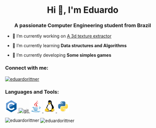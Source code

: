 <h1 align="center">Hi 👋, I'm Eduardo</h1>
<h3 align="center">A passionate Computer Engineering student from Brazil</h3>

- 🔭 I’m currently working on [A 3d texture extractor](https://github.com/eduardorittner/libtexture)

- 🌱 I’m currently learning **Data structures and Algorithms**

- 🔭 I’m currently developing **Some simples games**

<h3 align="left">Connect with me:</h3>
<p align="left">
<a href="https://www.leetcode.com/eduardorittner" target="blank"><img align="center" src="https://raw.githubusercontent.com/rahuldkjain/github-profile-readme-generator/master/src/images/icons/Social/leet-code.svg" alt="eduardorittner" height="30" width="40" /></a>
</p>

<h3 align="left">Languages and Tools:</h3>
<p align="left"> <a href="https://www.cprogramming.com/" target="_blank" rel="noreferrer"> <img src="https://raw.githubusercontent.com/devicons/devicon/master/icons/c/c-original.svg" alt="c" width="40" height="40"/> </a> <a href="https://git-scm.com/" target="_blank" rel="noreferrer"> <img src="https://www.vectorlogo.zone/logos/git-scm/git-scm-icon.svg" alt="git" width="40" height="40"/> </a> <a href="https://www.java.com" target="_blank" rel="noreferrer"> <img src="https://raw.githubusercontent.com/devicons/devicon/master/icons/java/java-original.svg" alt="java" width="40" height="40"/> </a> <a href="https://www.linux.org/" target="_blank" rel="noreferrer"> <img src="https://raw.githubusercontent.com/devicons/devicon/master/icons/linux/linux-original.svg" alt="linux" width="40" height="40"/> </a> <a href="https://www.python.org" target="_blank" rel="noreferrer"> <img src="https://raw.githubusercontent.com/devicons/devicon/master/icons/python/python-original.svg" alt="python" width="40" height="40"/> </a> </p>

<p><img align="left" src="https://github-readme-stats.vercel.app/api/top-langs?username=eduardorittner&show_icons=true&locale=en&layout=compact" alt="eduardorittner" /></p>

<p>&nbsp;<img align="center" src="https://github-readme-stats.vercel.app/api?username=eduardorittner&show_icons=true&locale=en" alt="eduardorittner" /></p>
